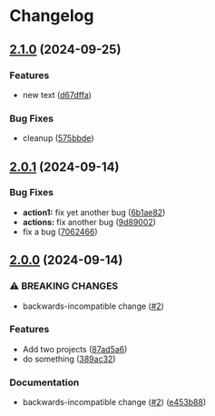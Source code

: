 # Changelog

## [2.1.0](https://github.com/LiptonB/releaseplease-test/compare/action1-v2.0.1...action1-v2.1.0) (2024-09-25)


### Features

* new text ([d67dffa](https://github.com/LiptonB/releaseplease-test/commit/d67dffa59f85ea3eb8b994edcafc19d75992cce2))


### Bug Fixes

* cleanup ([575bbde](https://github.com/LiptonB/releaseplease-test/commit/575bbde52d68ef4f283b3fa96dc1567124eb9795))

## [2.0.1](https://github.com/LiptonB/releaseplease-test/compare/action1-v2.0.0...action1-v2.0.1) (2024-09-14)


### Bug Fixes

* **action1:** fix yet another bug ([6b1ae82](https://github.com/LiptonB/releaseplease-test/commit/6b1ae821281ed1017a5cd729ccd09af215c53874))
* **actions:** fix another bug ([9d89002](https://github.com/LiptonB/releaseplease-test/commit/9d89002a7095e90c48a9d5e6bcb19404252708f9))
* fix a bug ([7062466](https://github.com/LiptonB/releaseplease-test/commit/7062466bd40ae1145314868e4fc66df32c03cbcd))

## [2.0.0](https://github.com/LiptonB/releaseplease-test/compare/action1-v1.0.0...action1-v2.0.0) (2024-09-14)


### ⚠ BREAKING CHANGES

* backwards-incompatible change ([#2](https://github.com/LiptonB/releaseplease-test/issues/2))

### Features

* Add two projects ([87ad5a6](https://github.com/LiptonB/releaseplease-test/commit/87ad5a6ea351d5c2001cb0d16b6c4d79a5b63c23))
* do something ([389ac32](https://github.com/LiptonB/releaseplease-test/commit/389ac323a2d5c6d243409e0f523d3cb7d3dbff49))


### Documentation

* backwards-incompatible change ([#2](https://github.com/LiptonB/releaseplease-test/issues/2)) ([e453b88](https://github.com/LiptonB/releaseplease-test/commit/e453b88118eb60f3fbaaf32ec966b1c3ccb30d0c))
